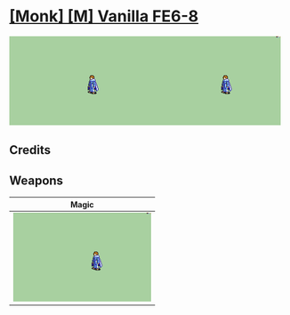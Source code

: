 # [\[Monk\] \[M\] Vanilla FE6-8](./)

<img src="./6.%20Magic/Magic_000.png" alt="[Monk] [M] Vanilla FE6-8 standing" />

## Credits



## Weapons


|Magic |
|  :---: |
| <img alt="Magic animation" src="./6.%20Magic/Magic.gif" /> |

